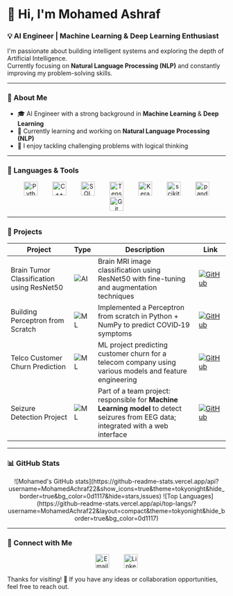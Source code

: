 # 👋 Hi, I'm Mohamed Ashraf  
### 💡 AI Engineer | Machine Learning & Deep Learning Enthusiast  

I'm passionate about building intelligent systems and exploring the depth of Artificial Intelligence.  
Currently focusing on **Natural Language Processing (NLP)** and constantly improving my problem-solving skills.

---

### 🧠 About Me  
- 🎓 AI Engineer with a strong background in **Machine Learning** & **Deep Learning**  
- 🌱 Currently learning and working on **Natural Language Processing (NLP)**  
- 🧩 I enjoy tackling challenging problems with logical thinking  

---

### 🧰 Languages & Tools  

<div align="center">
  <a href="https://www.python.org/" style="margin: 0 15px;"><img src="https://cdn.jsdelivr.net/gh/devicons/devicon/icons/python/python-original.svg" width="32" height="32" alt="Python"/></a>
  <a href="https://cplusplus.com/" style="margin: 0 15px;"><img src="https://cdn.jsdelivr.net/gh/devicons/devicon/icons/cplusplus/cplusplus-original.svg" width="32" height="32" alt="C++"/></a>
  <a href="https://www.postgresql.org/" style="margin: 0 15px;"><img src="https://cdn.jsdelivr.net/gh/devicons/devicon/icons/postgresql/postgresql-original.svg" width="32" height="32" alt="SQL"/></a>
  <a href="https://www.tensorflow.org/" style="margin: 0 15px;"><img src="https://cdn.jsdelivr.net/gh/devicons/devicon/icons/tensorflow/tensorflow-original.svg" width="32" height="32" alt="TensorFlow"/></a>
  <a href="https://keras.io/" style="margin: 0 15px;"><img src="https://cdn.jsdelivr.net/gh/devicons/devicon/icons/keras/keras-original.svg" width="32" height="32" alt="Keras"/></a>
  <img src="https://img.shields.io/badge/scikit--learn-F7931E?style=for-the-badge&logo=scikitlearn&logoColor=white" alt="scikit-learn" height="32" style="margin: 0 15px;"/>
  <a href="https://pandas.pydata.org/" style="margin: 0 15px;"><img src="https://cdn.jsdelivr.net/gh/devicons/devicon/icons/pandas/pandas-original.svg" width="32" height="32" alt="pandas"/></a>
  <a href="https://git-scm.com/" style="margin: 0 15px;"><img src="https://cdn.jsdelivr.net/gh/devicons/devicon/icons/git/git-original.svg" width="32" height="32" alt="Git"/></a>
</div>

---

### 🚀 Projects  

| Project | Type | Description | Link |
|---|---|---|---|
| Brain Tumor Classification using ResNet50 | ![AI](https://img.shields.io/badge/AI-ResNet50-blue?style=flat-square&logo=brain) | Brain MRI image classification using ResNet50 with fine-tuning and augmentation techniques | [![GitHub](https://img.shields.io/badge/GitHub-100000?style=flat-square&logo=github&logoColor=white)](https://github.com/MohamedAchraf22/Brain-Tumor-Classification-Using-Resnet50) |
| Building Perceptron from Scratch | ![ML](https://img.shields.io/badge/ML-Perceptron-orange?style=flat-square&logo=robot) | Implemented a Perceptron from scratch in Python + NumPy to predict COVID‑19 symptoms | [![GitHub](https://img.shields.io/badge/GitHub-100000?style=flat-square&logo=github&logoColor=white)](https://github.com/MohamedAchraf22/Building-perceptron-from-Scratch) |
| Telco Customer Churn Prediction | ![ML](https://img.shields.io/badge/ML-Churn%20Prediction-red?style=flat-square&logo=chart-line) | ML project predicting customer churn for a telecom company using various models and feature engineering | [![GitHub](https://img.shields.io/badge/GitHub-100000?style=flat-square&logo=github&logoColor=white)](https://github.com/MohamedAchraf22/Telco-Customer-Churn-Prediction) |
| Seizure Detection Project | ![ML](https://img.shields.io/badge/ML-EEG%20Detection-green?style=flat-square&logo=heartbeat) | Part of a team project: responsible for **Machine Learning model** to detect seizures from EEG data; integrated with a web interface | [![GitHub](https://img.shields.io/badge/GitHub-100000?style=flat-square&logo=github&logoColor=white)](https://github.com/MariamRaafatMohamed/seizure-detection-project) |

---

### 📊 GitHub Stats  
<div align="center">
  ![Mohamed's GitHub stats](https://github-readme-stats.vercel.app/api?username=MohamedAchraf22&show_icons=true&theme=tokyonight&hide_border=true&bg_color=0d1117&hide=stars,issues)  
  ![Top Languages](https://github-readme-stats.vercel.app/api/top-langs/?username=MohamedAchraf22&layout=compact&theme=tokyonight&hide_border=true&bg_color=0d1117)
</div>

---

### 🤝 Connect with Me  
<div align="center">
  <a href="mailto:muhamedabdelraheem22@gmail.com" style="margin: 0 15px;"><img src="https://cdn.jsdelivr.net/gh/simple-icons/simple-icons/icons/email.svg" width="32" height="32" alt="Email"/></a>
  <a href="https://www.linkedin.com/in/muhamed-ashraf22/" style="margin: 0 15px;"><img src="https://cdn.jsdelivr.net/gh/simple-icons/simple-icons/icons/linkedin.svg" width="32" height="32" alt="LinkedIn"/></a>
</div>

Thanks for visiting! 🚀 If you have any ideas or collaboration opportunities, feel free to reach out.  
